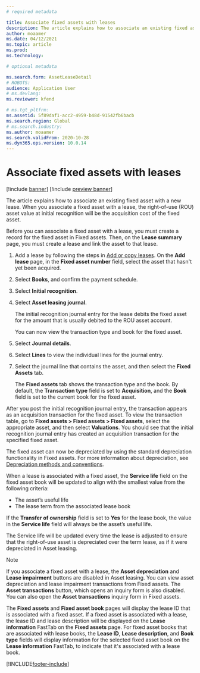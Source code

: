 ```yaml
---
# required metadata

title: Associate fixed assets with leases
description: The article explains how to associate an existing fixed asset with a new lease. 
author: moaamer
ms.date: 04/12/2021
ms.topic: article
ms.prod: 
ms.technology: 

# optional metadata

ms.search.form: AssetLeaseDetail
# ROBOTS: 
audience: Application User
# ms.devlang: 
ms.reviewer: kfend

# ms.tgt_pltfrm: 
ms.assetid: 5f89daf1-acc2-4959-b48d-91542fb6bacb
ms.search.region: Global
# ms.search.industry: 
ms.author: moaamer
ms.search.validFrom: 2020-10-28
ms.dyn365.ops.version: 10.0.14
---
```


# Associate fixed assets with leases

[!include [banner](../includes/banner.md)]
[!include [preview banner](../includes/preview-banner.md)]

The article explains how to associate an existing fixed asset with a new lease. When you associate a fixed asset with a lease, the right-of-use (ROU) asset value at initial recognition will be the acquisition cost of the fixed asset.

Before you can associate a fixed asset with a lease, you must create a record for the fixed asset in Fixed assets. Then, on the **Lease summary** page, you must create a lease and link the asset to that lease.

1. Add a lease by following the steps in [Add or copy leases](add-lease.md). On the **Add lease** page, in the **Fixed asset number** field, select the asset that hasn't yet been acquired.
2. Select **Books**, and confirm the payment schedule.
3. Select **Initial recognition**.
4. Select **Asset leasing journal**.

    The initial recognition journal entry for the lease debits the fixed asset for the amount that is usually debited to the ROU asset account.

    You can now view the transaction type and book for the fixed asset.

5. Select **Journal details**.
6. Select **Lines** to view the individual lines for the journal entry.
7. Select the journal line that contains the asset, and then select the **Fixed Assets** tab.

    The **Fixed assets** tab shows the transaction type and the book. By default, the **Transaction type** field is set to **Acquisition**, and the **Book** field is set to the current book for the fixed asset.

After you post the initial recognition journal entry, the transaction appears as an acquisition transaction for the fixed asset. To view the transaction table, go to **Fixed assets \> Fixed assets \> Fixed assets**, select the appropriate asset, and then select **Valuations**. You should see that the initial recognition journal entry has created an acquisition transaction for the specified fixed asset.

The fixed asset can now be depreciated by using the standard depreciation functionality in Fixed assets. For more information about depreciation, see [Depreciation methods and conventions](../fixed-assets/depreciation-methods-conventions.md).

When a lease is associated with a fixed asset, the **Service life** field on the fixed asset book will be updated to align with the smallest value from the following criteria: 

 - The asset’s useful life
 - The lease term from the associated lease book

If the **Transfer of ownership** field is set to **Yes** for the lease book, the value in the **Service life** field will always be the asset’s useful life. 
 
The Service life will be updated every time the lease is adjusted to ensure that the right-of-use asset is depreciated over the term lease, as if it were depreciated in Asset leasing.

> [!NOTE]
> If you associate a fixed asset with a lease, the **Asset depreciation** and **Lease impairment** buttons are disabled in Asset leasing. You can view asset depreciation and lease impairment transactions from Fixed assets. The **Asset transactions** button, which opens an inquiry form is also disabled. You can also open the **Asset transactions** inquiry form in Fixed assets.  

The **Fixed assets** and **Fixed asset book** pages will display the lease ID that is associated with a fixed asset. If a fixed asset is associated with a lease, the lease ID and lease description will be displayed on the **Lease information** FastTab on the **Fixed assets** page. For fixed asset books that are associated with lease books, the **Lease ID**, **Lease description**, and **Book type** fields will display information for the selected fixed asset book on the **Lease information** FastTab, to indicate that it's associated with a lease book.

[!INCLUDE[footer-include](../../includes/footer-banner.md)]
